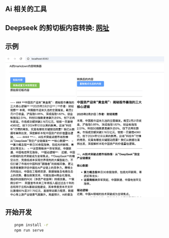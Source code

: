 ## Ai 相关的工具

## Deepseek 的剪切板内容转换: [网址](https://slashhuang.github.io/ai-markdown-format-clipboard)

## 示例

![Deepseek内容转换](./assets//ai内容的剪切板转换工具.png)

## 开始开发

```bash
    pnpm install -r
    npm run serve
```

